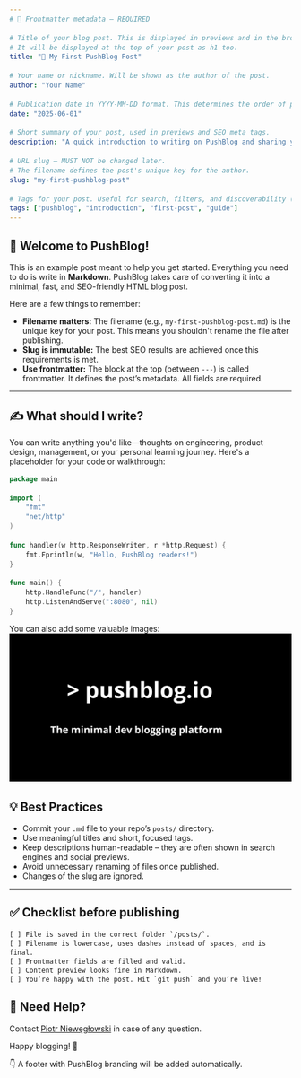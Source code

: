 ```yaml
---
# 🧠 Frontmatter metadata – REQUIRED

# Title of your blog post. This is displayed in previews and in the browser tab.
# It will be displayed at the top of your post as h1 too.
title: "🚀 My First PushBlog Post"

# Your name or nickname. Will be shown as the author of the post.
author: "Your Name"

# Publication date in YYYY-MM-DD format. This determines the order of posts.
date: "2025-06-01"

# Short summary of your post, used in previews and SEO meta tags.
description: "A quick introduction to writing on PushBlog and sharing your ideas with the world."

# URL slug – MUST NOT be changed later.
# The filename defines the post's unique key for the author.
slug: "my-first-pushblog-post"

# Tags for your post. Useful for search, filters, and discoverability (not implemented yet).
tags: ["pushblog", "introduction", "first-post", "guide"]
---
```


## 👋 Welcome to PushBlog!

This is an example post meant to help you get started. Everything you need to do is write in **Markdown**. PushBlog takes care of converting it into a minimal, fast, and SEO-friendly HTML blog post.

Here are a few things to remember:

- **Filename matters:** The filename (e.g., `my-first-pushblog-post.md`) is the unique key for your post. This means you shouldn't rename the file after publishing.
- **Slug is immutable:** The best SEO results are achieved once this requirements is met.
- **Use frontmatter:** The block at the top (between `---`) is called frontmatter. It defines the post’s metadata. All fields are required.

---

## ✍️ What should I write?

You can write anything you'd like—thoughts on engineering, product design, management, or your personal learning journey. Here's a placeholder for your code or walkthrough:

```go
package main

import (
	"fmt"
	"net/http"
)

func handler(w http.ResponseWriter, r *http.Request) {
	fmt.Fprintln(w, "Hello, PushBlog readers!")
}

func main() {
	http.HandleFunc("/", handler)
	http.ListenAndServe(":8080", nil)
}
```

You can also add some valuable images:
![Pushblog Cover](/assets/pushblog.cover.png)

## 💡 Best Practices

- Commit your `.md` file to your repo’s `posts/` directory.
- Use meaningful titles and short, focused tags.
- Keep descriptions human-readable – they are often shown in search engines and social previews.
- Avoid unnecessary renaming of files once published.
- Changes of the slug are ignored.

---

## ✅ Checklist before publishing

```shell
[ ] File is saved in the correct folder `/posts/`.
[ ] Filename is lowercase, uses dashes instead of spaces, and is final.
[ ] Frontmatter fields are filled and valid.
[ ] Content preview looks fine in Markdown.
[ ] You’re happy with the post. Hit `git push` and you’re live!
```

## 🧭 Need Help?

Contact [Piotr Niewęgłowski](https://linkedin.com/in/pnieweglowski) in case of any question.

Happy blogging! 🎉

👇 A footer with PushBlog branding will be added automatically.